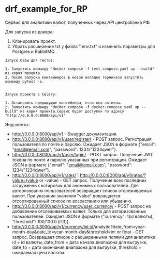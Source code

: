 # drf_example_for_RP

Сервис для аналитики валют, полученных через API центробанка РФ.


Для запуска из докера:

  1. Клонировать проект.
  2. Убрать расширение txt у файла ".env.txt" и изменить параметры для Postgres и RabbitMQ.

    Запуск базы для тестов:

    1. Запустить команду "docker compose -f test_compose.yaml up --build" из корня проекта.
    2. После запуска контейнеров в новой вкладке терминала запустить команду pytest -s.


    Запуск проекта с Celery:

    1. Остановить предыдущие контейнеры, если они активны.
    2. Запустить команду "docker compose -f docker-compose.yaml up --build" из корня проекта.Сервис будет доступен по адресу "http://0.0.0.0:8000/api/v1"


Эндпоинты:
- http://0.0.0.0:8000/api/v1 - Swagger документация.
- http://0.0.0.0:8000/api/v1/user/register/ - POST запрос. Регистрация пользователя по почте и паролю. Ожидает JSON в формате {"email": "email@email.com", "password": 1234/"1234qwer"}.
- http://0.0.0.0:8000/api/v1/user/login/ - POST запрос. Получение JWT токена по почте и паролю указанных при регистрации. Ожидает JSON в формате {"email": "email@email.com", "password": 1234/"1234qwer"}.
- http://0.0.0.0:8000/api/v1/rates/ | http://0.0.0.0:8000/api/v1/rates/?value=(value or -value) - GET запрос. Получение всех последних загруженных котировок для анонимных пользователей. Для авторизованнх пользователей возвращает список отслеживаемых валют. При указании значения "value" вовращается отсортированный список по возрастанию или убыванию.
- http://0.0.0.0:8000/api/v1/currency/user_currency/ - POST запрос на добавление отслеживаемых валют. Только для авторизованных пользователей. Ожидает JSON в формате {"currency": 1(id валюты), "threshold": 100/100.0 (ПЗ)}.
- http://0.0.0.0:8000/api/v1/currency/<int:id>/analytic?date_from=year-month-day&date_to=year-month-day&threshold=int or float - GET запрос. Возвращает список с расширенными полями для аналитики. id = id валюты, date_from = дата начала диапазона для выгрузки, date_to = дата окончания диапазона для выгрузки, threshold = ожидаемая цена валюты.
